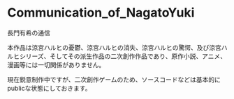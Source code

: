 # Communication_of_NagatoYuki
長門有希の通信

本作品は涼宮ハルヒの憂鬱、涼宮ハルヒの消失、涼宮ハルヒの驚愕、及び涼宮ハルヒシリーズ、そしてその派生作品の二次創作作品であり、原作小説、アニメ、漫画等には一切関係がありません。

現在鋭意制作中ですが、二次創作ゲームのため、ソースコードなどは基本的にpublicな状態にしておきます。
